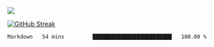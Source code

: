 ![](http://github-profile-summary-cards.vercel.app/api/cards/profile-details?username=sivori&theme=nightowl)

[![GitHub Streak](https://github-readme-streak-stats-murex-one.vercel.app?user=sivori&theme=nightowl&hide_border=true&card_width=700&card_height=200&ring=EBE011&fire=EB9B1B)](https://git.io/streak-stats)

<!--START_SECTION:waka-->

```txt
Markdown   54 mins         █████████████████████████   100.00 %
```

<!--END_SECTION:waka-->

